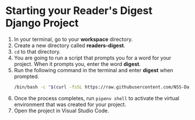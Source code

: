 # Starting your Reader's Digest Django Project

1. In your terminal, go to your **workspace** directory.
2. Create a new directory called **readers-digest**.
3. `cd` to that directory.
4. You are going to run a script that prompts you for a word for your project. When it prompts you, enter the word **digest**.
5. Run the following command in the terminal and enter **digest** when prompted.
   ```sh
   /bin/bash -c "$(curl -fsSL https://raw.githubusercontent.com/NSS-Day-Cohort-66/server-side-python-curriculum/shipping-ships-version/book-5-capstone/chapters/scripts/capstone-setup.sh)"
   ```
6. Once the process completes, run `pipenv shell` to activate the virtual environment that was created for your project.
7. Open the project in Visual Studio Code.

